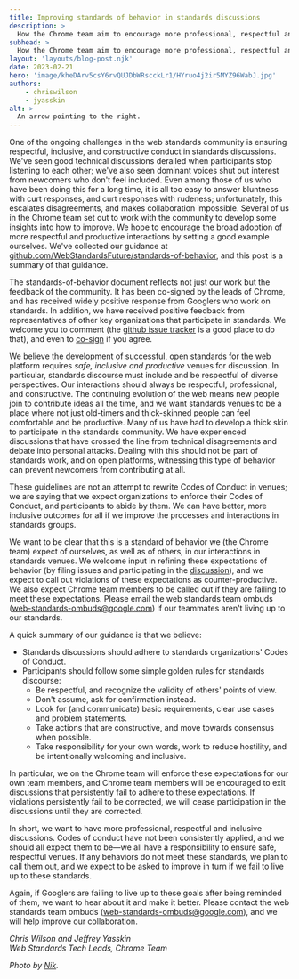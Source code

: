 ```yaml
---
title: Improving standards of behavior in standards discussions
description: > 
  How the Chrome team aim to encourage more professional, respectful and inclusive discussions.
subhead: >
  How the Chrome team aim to encourage more professional, respectful and inclusive discussions.
layout: 'layouts/blog-post.njk'
date: 2023-02-21
hero: 'image/kheDArv5csY6rvQUJDbWRscckLr1/HYruo4j2ir5MYZ96WabJ.jpg'
authors:
    - chriswilson
    - jyasskin
alt: >
  An arrow pointing to the right.
---
```


One of the ongoing challenges in the web standards community is ensuring respectful, inclusive, and constructive conduct in standards discussions. We've seen good technical discussions derailed when participants stop listening to each other; we've also seen dominant voices shut out interest from newcomers who don't feel included.  Even among those of us who have been doing this for a long time, it is all too easy to answer bluntness with curt responses, and curt responses with rudeness; unfortunately, this escalates disagreements, and makes collaboration impossible. Several of us in the Chrome team set out to work with the community to develop some insights into how to improve. We hope to encourage the broad adoption of more respectful and productive interactions by setting a good example ourselves. We've collected our guidance at [github.com/WebStandardsFuture/standards-of-behavior](https://github.com/WebStandardsFuture/standards-of-behavior), and this post is a summary of that guidance.

The standards-of-behavior document reflects not just our work but the feedback of the community. It has been co-signed by the leads of Chrome, and has received widely positive response from Googlers who work on standards. In addition, we have received positive feedback from representatives of other key organizations that participate in standards. We welcome you to comment (the [github issue tracker](https://github.com/WebStandardsFuture/standards-of-behavior/issues) is a good place to do that), and even to [co-sign](https://github.com/WebStandardsFuture/standards-of-behavior#co-signed) if you agree. 

We believe the development of successful, open standards for the web platform requires _safe, inclusive and productive_ venues for discussion. In particular, standards discourse must include and be respectful of diverse perspectives. Our interactions should always be respectful, professional, and constructive.  The continuing evolution of the web means new people join to contribute ideas all the time, and we want standards venues to be a place where not just old-timers and thick-skinned people can feel comfortable and be productive. Many of us have had to develop a thick skin to participate in the standards community. We have experienced discussions that have crossed the line from technical disagreements and debate into personal attacks. Dealing with this should not be part of standards work, and on open platforms, witnessing this type of behavior can prevent newcomers from contributing at all.

These guidelines are not an attempt to rewrite Codes of Conduct in venues; we are saying that we expect organizations to enforce their Codes of Conduct, and participants to abide by them. We can have better, more inclusive outcomes for all if we improve the processes and interactions in standards groups.

We want to be clear that this is a standard of behavior we (the Chrome team) expect of ourselves, as well as of others, in our interactions in standards venues. We welcome input in refining these expectations of behavior (by filing issues and participating in the [discussion](https://github.com/WebStandardsFuture/standards-of-behavior)), and we expect to call out violations of these expectations as counter-productive. We also expect Chrome team members to be called out if they are failing to meet these expectations.  Please email the web standards team ombuds ([web-standards-ombuds@google.com](mailto:web-standards-ombuds@google.com)) if our teammates aren't living up to our standards.  

A quick summary of our guidance is that we believe:

-  Standards discussions should adhere to standards organizations' Codes of Conduct.
-  Participants should follow some simple golden rules for standards discourse:
    -  Be respectful, and recognize the validity of others' points of view.
    -  Don't assume, ask for confirmation instead.
    -  Look for (and communicate) basic requirements, clear use cases and problem statements.
    -  Take actions that are constructive, and move towards consensus when possible.
    -  Take responsibility for your own words, work to reduce hostility, and be intentionally welcoming and inclusive.

In particular, we on the Chrome team will enforce these expectations for our own team members, and Chrome team members will be encouraged to exit discussions that persistently fail to adhere to these expectations. If violations persistently fail to be corrected, we will cease participation in the discussions until they are corrected.  

In short, we want to have more professional, respectful and inclusive discussions. Codes of conduct have not been consistently applied, and we should all expect them to be—we all have a responsibility to ensure safe, respectful venues. If any behaviors do not meet these standards, we plan to call them out, and we expect to be asked to improve in turn if we fail to live up to these standards.  

Again, if Googlers are failing to live up to these goals after being reminded of them, we want to hear about it and make it better. Please contact the web standards team ombuds ([web-standards-ombuds@google.com](mailto:web-standards-ombuds@google.com)), and we will help improve our collaboration. 

_Chris Wilson and Jeffrey Yasskin  
Web Standards Tech Leads, Chrome Team_

_Photo by [Nik](https://unsplash.com/@helloimnik?utm_source=unsplash&utm_medium=referral&utm_content=creditCopyText)._
